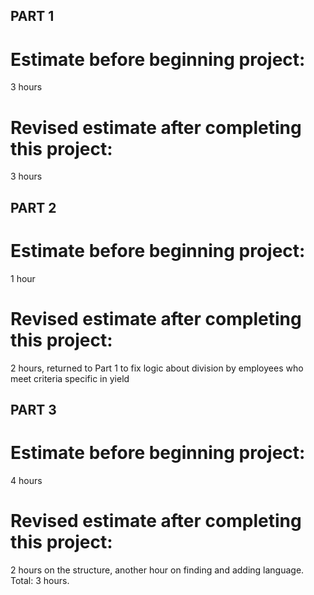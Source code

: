 ## PART 1

# Estimate before beginning project:
3 hours
# Revised estimate after completing this project:
3 hours

## PART 2

# Estimate before beginning project:
1 hour
# Revised estimate after completing this project:
2 hours, returned to Part 1 to fix logic about division by employees who meet criteria specific in yield

## PART 3

# Estimate before beginning project:
4 hours
# Revised estimate after completing this project:
2 hours on the structure, another hour on finding and adding language. Total: 3 hours.
